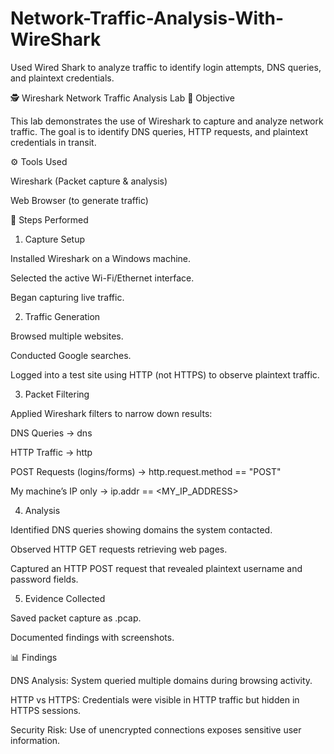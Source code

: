 # Network-Traffic-Analysis-With-WireShark
Used Wired Shark to analyze traffic to identify login attempts, DNS queries, and plaintext credentials.


🕵️ Wireshark Network Traffic Analysis Lab
📌 Objective

This lab demonstrates the use of Wireshark to capture and analyze network traffic. The goal is to identify DNS queries, HTTP requests, and plaintext credentials in transit.

⚙️ Tools Used

Wireshark (Packet capture & analysis)

Web Browser (to generate traffic)

🧪 Steps Performed
1. Capture Setup

Installed Wireshark on a Windows machine.

Selected the active Wi-Fi/Ethernet interface.

Began capturing live traffic.

2. Traffic Generation

Browsed multiple websites.

Conducted Google searches.

Logged into a test site using HTTP (not HTTPS) to observe plaintext traffic.

3. Packet Filtering

Applied Wireshark filters to narrow down results:

DNS Queries → dns

HTTP Traffic → http

POST Requests (logins/forms) → http.request.method == "POST"

My machine’s IP only → ip.addr == <MY_IP_ADDRESS>

4. Analysis

Identified DNS queries showing domains the system contacted.

Observed HTTP GET requests retrieving web pages.

Captured an HTTP POST request that revealed plaintext username and password fields.

5. Evidence Collected

Saved packet capture as .pcap.

Documented findings with screenshots.

📊 Findings

DNS Analysis: System queried multiple domains during browsing activity.

HTTP vs HTTPS: Credentials were visible in HTTP traffic but hidden in HTTPS sessions.

Security Risk: Use of unencrypted connections exposes sensitive user information.
